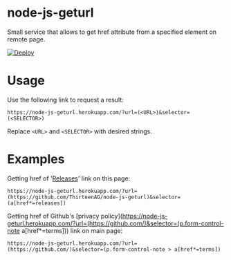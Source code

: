 # node-js-geturl

Small service that allows to get href attribute from a specified element on remote page.

[![Deploy](https://www.herokucdn.com/deploy/button.svg)](https://heroku.com/deploy?template=https://github.com/ThirteenAG/node-js-geturl)

# Usage
Use the following link to request a result:

    https://node-js-geturl.herokuapp.com/?url=(<URL>)&selector=(<SELECTOR>)
  Replace `<URL>` and `<SELECTOR>` with desired strings.
  
# Examples
Getting href of '[Releases](https://node-js-geturl.herokuapp.com/?url=%28https://github.com/ThirteenAG/node-js-geturl%29&selector=%28a%5Bhref*=releases%5D%29)' link on this page:

    https://node-js-geturl.herokuapp.com/?url=(https://github.com/ThirteenAG/node-js-geturl)&selector=(a[href*=releases])

Getting href of Github's [privacy policy](https://node-js-geturl.herokuapp.com/?url=(https://github.com/)&selector=(p.form-control-note a[href*=terms])) link on main page:

    https://node-js-geturl.herokuapp.com/?url=(https://github.com/)&selector=(p.form-control-note > a[href*=terms])

